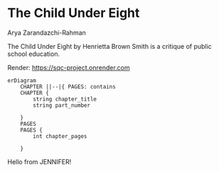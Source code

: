 # The Child Under Eight
Arya Zarandazchi-Rahman

The Child Under Eight by Henrietta Brown Smith is a critique of public school education.

Render: https://sqc-project.onrender.com



```mermaid
erDiagram
    CHAPTER ||--|{ PAGES: contains
    CHAPTER {
        string chapter_title
        string part_number
        
    }
    PAGES
    PAGES {
        int chapter_pages
        
    }
```

Hello from JENNIFER!
